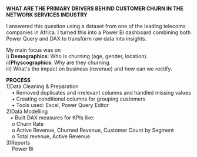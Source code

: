 **WHAT ARE THE PRIMARY DRIVERS BEHIND CUSTOMER CHURN IN THE NETWORK SERVICES INDUSTRY**  

I answered this question using a dataset from one of the leading telecoms companies in Africa. I turned this into a Power Bi dashboard combining both Power Query and DAX to transform raw data into insights.  

My main focus was on   
i) **Demographics**: Who is churning (age, gender, location).  
ii)**Physcographics**: Why are they churning.  
iii) What's the impact on business (revenue) and how can we rectify.  

**PROCESS**  
1)Data Cleaning & Preparation  
     &nbsp;&nbsp;&nbsp; •	Removed duplicates and irrelevant columns and handled missing values  
     &nbsp;&nbsp;&nbsp; •	Creating conditional columns for grouping customers  
      &nbsp;&nbsp;&nbsp; •	Tools used: Excel, Power Query Editor   
2)Data Modelling  
      &nbsp;&nbsp; •	Built DAX measures for KPIs like:  
         &nbsp;&nbsp;&nbsp;    o	Churn Rate   
         &nbsp;&nbsp;&nbsp;   o	Active Revenue, Churned Revenue, Customer Count by Segment  
          &nbsp;&nbsp;&nbsp;  o	Total revenue, Active Revenue  
3)Reports  
     &nbsp;&nbsp;&nbsp; Power Bi   



